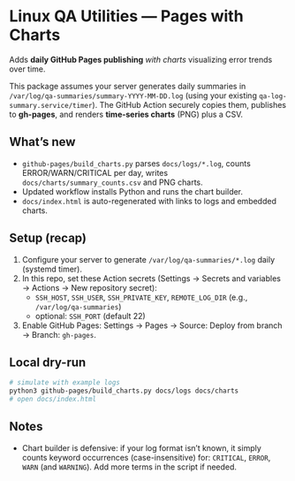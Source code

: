 # Linux QA Utilities — Pages with Charts

Adds **daily GitHub Pages publishing** *with charts* visualizing error trends over time.

This package assumes your server generates daily summaries in `/var/log/qa-summaries/summary-YYYY-MM-DD.log`
(using your existing `qa-log-summary.service/timer`). The GitHub Action securely copies them,
publishes to **gh-pages**, and renders **time-series charts** (PNG) plus a CSV.

## What’s new
- `github-pages/build_charts.py` parses `docs/logs/*.log`, counts ERROR/WARN/CRITICAL per day,
  writes `docs/charts/summary_counts.csv` and PNG charts.
- Updated workflow installs Python and runs the chart builder.
- `docs/index.html` is auto-regenerated with links to logs and embedded charts.

## Setup (recap)
1. Configure your server to generate `/var/log/qa-summaries/*.log` daily (systemd timer).
2. In this repo, set these Action secrets (Settings → Secrets and variables → Actions → New repository secret):
   - `SSH_HOST`, `SSH_USER`, `SSH_PRIVATE_KEY`, `REMOTE_LOG_DIR` (e.g., `/var/log/qa-summaries`)
   - optional: `SSH_PORT` (default 22)
3. Enable GitHub Pages: Settings → Pages → Source: Deploy from branch → Branch: `gh-pages`.

## Local dry-run
```bash
# simulate with example logs
python3 github-pages/build_charts.py docs/logs docs/charts
# open docs/index.html
```

## Notes
- Chart builder is defensive: if your log format isn’t known, it simply counts keyword occurrences
  (case-insensitive) for: `CRITICAL`, `ERROR`, `WARN` (and `WARNING`). Add more terms in the script if needed.
